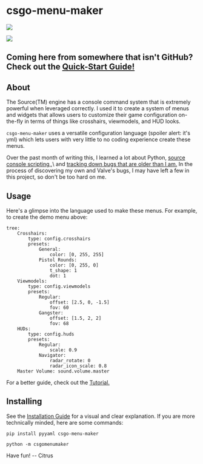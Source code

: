 csgo-menu-maker
===============

![](https://img.shields.io/pypi/pyversions/csgo-menu-maker.svg)

![](https://raw.githubusercontent.com/wiki/citrusCS/csgo-menu-maker/assets/readme/demo.png)

## Coming here from somewhere that isn't GitHub? Check out the [Quick-Start Guide!](https://git.io/fhj0L)

## About

The Source(TM) engine has a console command system that is extremely powerful when leveraged correctly. I used it to create a system of menus and widgets that allows users to customize their game configuration on-the-fly in terms of things like crosshairs, viewmodels, and HUD looks. 

`csgo-menu-maker` uses a versatile configuration language (spoiler alert: it's yml) which lets users with very little to no coding experience create these menus.

Over the past month of writing this, I learned a lot about Python, [source console scripting,](https://developer.valvesoftware.com/wiki/Developer_Console),\ and [tracking down bugs that are older than I am.](https://git.io/fhj0O) In the process of discovering my own and Valve's bugs, I may have left a few in this project, so don't be too hard on me.

## Usage

Here's a glimpse into the language used to make these menus. For example, to create the demo menu above:

```
tree:
    Crosshairs:
        type: config.crosshairs
        presets:
            General:
                color: [0, 255, 255]
            Pistol Rounds:
                color: [0, 255, 0]
                t_shape: 1
                dot: 1
    Viewmodels:
        type: config.viewmodels
        presets:
            Regular:
                offset: [2.5, 0, -1.5]
                fov: 60
            Gangster:
                offset: [1.5, 2, 2]
                fov: 68
    HUDs:
        type: config.huds
        presets:
            Regular:
                scale: 0.9
            Navigator:
                radar_rotate: 0
                radar_icon_scale: 0.8
    Master Volume: sound.volume.master
```

For a better guide, check out the [Tutorial.](https://git.io/fhh53)

## Installing

See the [Installation Guide](https://git.io/fhh5O) for a visual and clear explanation. If you are more technically minded, here are some commands:

```
pip install pyyaml csgo-menu-maker
```

```
python -m csgomenumaker
```

Have fun!
-- Citrus
